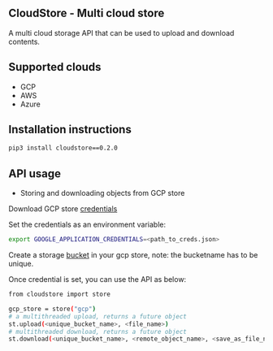 ## CloudStore - Multi cloud store

A multi cloud storage API that can be used to upload and download contents.

## Supported clouds

- GCP
- AWS
- Azure

## Installation instructions

```bash
pip3 install cloudstore==0.2.0

```

## API usage

- Storing and downloading objects from GCP store

Download GCP store [credentials](https://console.cloud.google.com/apis/credentials/serviceaccountkey)

Set the credentials as an environment variable:

```bash
export GOOGLE_APPLICATION_CREDENTIALS=<path_to_creds.json> 
```

Create a storage [bucket](https://cloud.google.com/storage/docs/creating-buckets) in your gcp store, note: the bucketname has to be unique.

Once credential is set, you can use the API as below:


```bash
from cloudstore import store

gcp_store = store("gcp")
# a multithreaded upload, returns a future object
st.upload(<unique_bucket_name>, <file_name>)
# multithreaded download, returns a future object
st.download(<unique_bucket_name>, <remote_object_name>, <save_as_file_name>)
```
